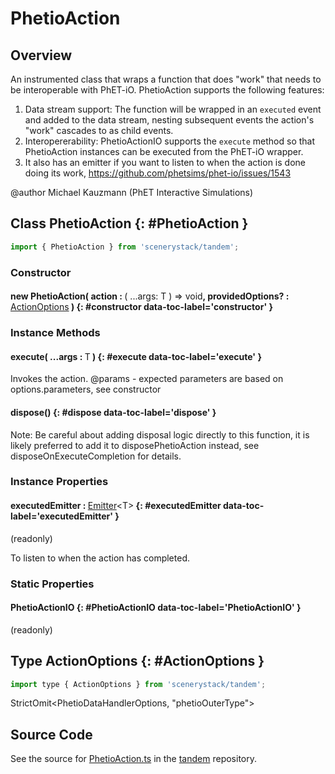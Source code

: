 # PhetioAction

## Overview

An instrumented class that wraps a function that does "work" that needs to be interoperable with PhET-iO.
PhetioAction supports the following features:

1. Data stream support: The function will be wrapped in an `executed` event and added to the data stream, nesting
subsequent events the action's "work" cascades to as child events.
2. Interopererability: PhetioActionIO supports the `execute` method so that PhetioAction instances can be executed
from the PhET-iO wrapper.
3. It also has an emitter if you want to listen to when the action is done doing its work, https://github.com/phetsims/phet-io/issues/1543

@author Michael Kauzmann (PhET Interactive Simulations)

## Class PhetioAction {: #PhetioAction }


```js
import { PhetioAction } from 'scenerystack/tandem';
```
### Constructor

#### new PhetioAction( action : <span style="font-weight: 400;">( ...args: T ) =&gt; <span style="color: hsla(calc(var(--md-hue) + 180deg),80%,40%,1);">void</span></span>, providedOptions? : <span style="font-weight: 400;">[ActionOptions](../tandem/PhetioAction.md#ActionOptions)</span> ) {: #constructor data-toc-label='constructor' }

### Instance Methods

#### execute( ...args : <span style="font-weight: 400;">T</span> ) {: #execute data-toc-label='execute' }

Invokes the action.
@params - expected parameters are based on options.parameters, see constructor

#### dispose() {: #dispose data-toc-label='dispose' }

Note: Be careful about adding disposal logic directly to this function, it is likely preferred to add it to
disposePhetioAction instead, see disposeOnExecuteCompletion for details.

### Instance Properties

#### executedEmitter : <span style="font-weight: 400;">[Emitter](../axon/Emitter.md)&lt;T&gt;</span> {: #executedEmitter data-toc-label='executedEmitter' }

(readonly)

To listen to when the action has completed.

### Static Properties

#### PhetioActionIO {: #PhetioActionIO data-toc-label='PhetioActionIO' }

(readonly)



## Type ActionOptions {: #ActionOptions }


```js
import type { ActionOptions } from 'scenerystack/tandem';
```


StrictOmit&lt;PhetioDataHandlerOptions, "phetioOuterType"&gt;



## Source Code

See the source for [PhetioAction.ts](https://github.com/phetsims/tandem/blob/main/js/PhetioAction.ts) in the [tandem](https://github.com/phetsims/tandem) repository.
